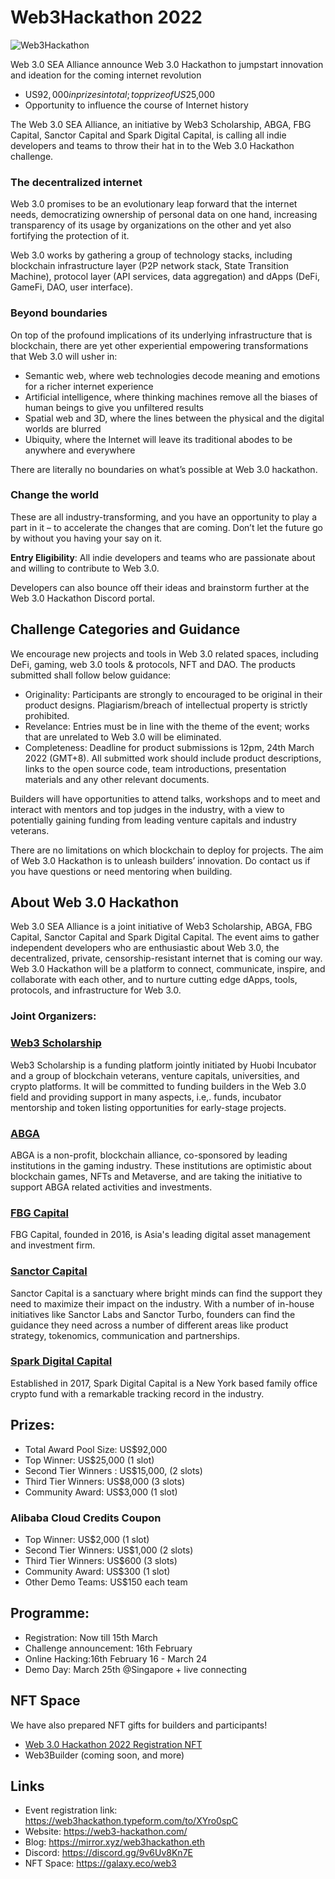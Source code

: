 # Web3Hackathon 2022
![Web3Hackathon](https://images.mirror-media.xyz/nft/bqA7hcwaSm3o3Fp-dNh_T.jpg)

Web 3.0 SEA Alliance announce Web 3.0 Hackathon to jumpstart innovation and ideation for the coming internet revolution


- US$92,000 in prizes in total; top prize of US$25,000
- Opportunity to influence the course of Internet history

The Web 3.0 SEA Alliance, an initiative by Web3 Scholarship, ABGA, FBG Capital, Sanctor Capital and Spark Digital Capital, is calling all indie developers and teams to throw their hat in to the Web 3.0 Hackathon challenge.

### The decentralized internet

Web 3.0 promises to be an evolutionary leap forward that the internet needs, democratizing ownership of personal data on one hand, increasing transparency of its usage by organizations on the other and yet also fortifying the protection of it.

Web 3.0 works by gathering a group of technology stacks, including blockchain infrastructure layer (P2P network stack, State Transition Machine), protocol layer (API services, data aggregation) and dApps (DeFi, GameFi, DAO, user interface).

### Beyond boundaries

On top of the profound implications of its underlying infrastructure that is blockchain, there are yet other experiential empowering transformations that Web 3.0 will usher in:

- Semantic web, where web technologies decode meaning and emotions for a richer internet experience
- Artificial intelligence, where thinking machines remove all the biases of human beings to give you unfiltered results
- Spatial web and 3D, where the lines between the physical and the digital worlds are blurred
- Ubiquity, where the Internet will leave its traditional abodes to be anywhere and everywhere

There are literally no boundaries on what’s possible at Web 3.0 hackathon.

### Change the world

These are all industry-transforming, and you have an opportunity to play a part in it – to accelerate the changes that are coming.
Don’t let the future go by without you having your say on it.

**Entry Eligibility**: All indie developers and teams who are passionate about and willing to contribute to Web 3.0.


Developers can also bounce off their ideas and brainstorm further at the Web 3.0 Hackathon Discord portal.


## Challenge Categories and Guidance

We encourage new projects and tools in Web 3.0 related spaces, including DeFi, gaming, web 3.0 tools & protocols, NFT and DAO. The products submitted shall follow below guidance:
- Originality: Participants are strongly to encouraged to be original in their product designs. Plagiarism/breach of intellectual property is strictly prohibited.
- Revelance: Entries must be in line with the theme of the event; works that are unrelated to Web 3.0 will be eliminated.
- Completeness: Deadline for product submissions is 12pm, 24th March 2022 (GMT+8). All submitted work should include product descriptions, links to the open source code, team introductions, presentation materials and any other relevant documents.

Builders will have opportunities to attend talks, workshops and to meet and interact with mentors and top judges in the industry, with a view to potentially gaining funding from leading venture capitals and industry veterans.

There are no limitations on which blockchain to deploy for projects. The aim of Web 3.0 Hackathon is to unleash builders’ innovation. Do contact us if you have questions or need mentoring when building.


## About Web 3.0 Hackathon

Web 3.0 SEA Alliance is a joint initiative of Web3 Scholarship, ABGA, FBG Capital, Sanctor Capital and Spark Digital Capital. The event aims to gather independent developers who are enthusiastic about Web 3.0, the decentralized, private, censorship-resistant internet that is coming our way. Web 3.0 Hackathon will be a platform to connect, communicate, inspire, and collaborate with each other, and to nurture cutting edge dApps, tools, protocols, and infrastructure for Web 3.0.

### Joint Organizers:

### [Web3 Scholarship](https://twitter.com/huobi_incubator)
Web3 Scholarship is a funding platform jointly initiated by Huobi Incubator and a group of blockchain veterans, venture capitals, universities, and crypto platforms. It will be committed to funding builders in the Web 3.0 field and providing support in many aspects, i.e,. funds, incubator mentorship and token listing opportunities for early-stage projects.

### [ABGA](https://twitter.com/ABGAasia)
ABGA is a non-profit, blockchain alliance, co-sponsored by leading institutions in the gaming industry. These institutions are optimistic about blockchain games, NFTs and Metaverse, and are taking the initiative to support ABGA related activities and investments.

### [FBG Capital](https://twitter.com/FBGCapital)
FBG Capital, founded in 2016, is Asia's leading digital asset management and investment firm.

### [Sanctor Capital](https://twitter.com/SanctorCapital)
Sanctor Capital is a sanctuary where bright minds can find the support they need to maximize their impact on the industry. With a number of in-house initiatives like Sanctor Labs and Sanctor Turbo, founders can find the guidance they need across a number of different areas like product strategy, tokenomics, communication and partnerships.

### [Spark Digital Capital](https://twitter.com/capital_spark)
Established in 2017, Spark Digital Capital is a New York based family office crypto fund with a remarkable tracking record in the industry.


## Prizes:

- Total Award Pool Size: US$92,000
- Top Winner: US$25,000 (1 slot)
- Second Tier Winners : US$15,000, (2 slots)
- Third Tier Winners: US$8,000 (3 slots)
- Community Award: US$3,000 (1 slot)

### Alibaba Cloud Credits Coupon

- Top Winner: US$2,000 (1 slot)
- Second Tier Winners: US$1,000 (2 slots)
- Third Tier Winners: US$600 (3 slots)
- Community Award: US$300 (1 slot)
- Other Demo Teams: US$150 each team


## Programme:

- Registration: Now till 15th March
- Challenge announcement: 16th February
- Online Hacking:16th February 16 - March 24
- Demo Day: March 25th @Singapore + live connecting



## NFT Space

We have also prepared NFT gifts for builders and participants!
- [Web 3.0 Hackathon 2022 Registration NFT](https://galaxy.eco/web3/campaign/GCzZNUUqfv)
- Web3Builder (coming soon, and more)



## Links
- Event registration link:  https://web3hackathon.typeform.com/to/XYro0spC
- Website: https://web3-hackathon.com/
- Blog: https://mirror.xyz/web3hackathon.eth
- Discord: https://discord.gg/9v6Uv8Kn7E
- NFT Space: https://galaxy.eco/web3
